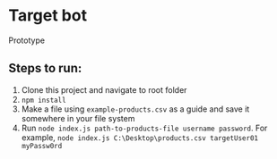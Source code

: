 # Target bot
Prototype

## Steps to run:
1. Clone this project and navigate to root folder
2. `npm install`
3. Make a file using `example-products.csv` as a guide and save it
somewhere in your file system
4. Run `node index.js path-to-products-file username password`. For example,
`node index.js C:\Desktop\products.csv targetUser01 myPassw0rd`

